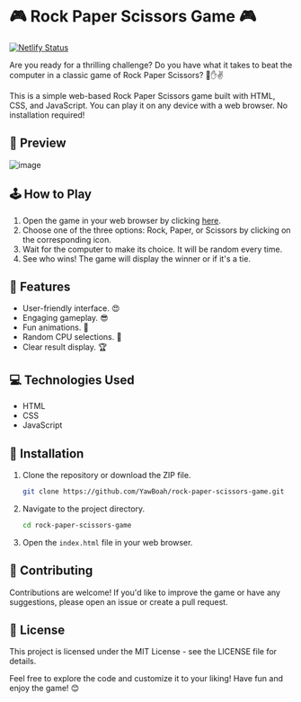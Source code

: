 # 🎮 Rock Paper Scissors Game 🎮
[![Netlify Status](https://api.netlify.com/api/v1/badges/cb92efa6-2cae-4d74-a8b2-0fbcf278ee8b/deploy-status)](https://app.netlify.com/sites/rpscissgame/deploys)

Are you ready for a thrilling challenge? Do you have what it takes to beat the computer in a classic game of Rock Paper Scissors? 🤘✋✌️

This is a simple web-based Rock Paper Scissors game built with HTML, CSS, and JavaScript. You can play it on any device with a web browser. No installation required!

## 📸 Preview
![image](https://github.com/YawBoah/Rock-Paper-Scissors-Game/assets/126890146/ae2af400-fe35-4748-81cf-63fc99fc590a)

## 🕹️ How to Play
1. Open the game in your web browser by clicking [here](https://rpscissgame.netlify.app).
2. Choose one of the three options: Rock, Paper, or Scissors by clicking on the corresponding icon.
3. Wait for the computer to make its choice. It will be random every time.
4. See who wins! The game will display the winner or if it's a tie.

## 🌟 Features
- User-friendly interface. 😍
- Engaging gameplay. 😎
- Fun animations. 🤩
- Random CPU selections. 🤖
- Clear result display. 🏆

## 💻 Technologies Used
- HTML 
- CSS
- JavaScript

## 🔧 Installation
1. Clone the repository or download the ZIP file.
   ```bash
   git clone https://github.com/YawBoah/rock-paper-scissors-game.git
   ```

2. Navigate to the project directory.
   ```bash
   cd rock-paper-scissors-game
   ```

3. Open the `index.html` file in your web browser.


## 🙌 Contributing
Contributions are welcome! If you'd like to improve the game or have any suggestions, please open an issue or create a pull request.

## 📝 License
This project is licensed under the MIT License - see the LICENSE file for details.


Feel free to explore the code and customize it to your liking! Have fun and enjoy the game! 😊

